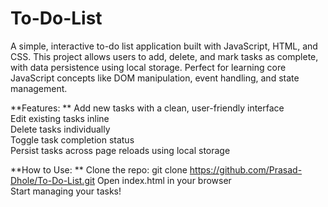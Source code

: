 # To-Do-List
A simple, interactive to-do list application built with JavaScript, HTML, and CSS. This project allows users to add, delete, and mark tasks as complete, with data persistence using local storage. Perfect for learning core JavaScript concepts like DOM manipulation, event handling, and state management.  


**Features: ** 
    Add new tasks with a clean, user-friendly interface  
    Edit existing tasks inline  
    Delete tasks individually  
    Toggle task completion status  
    Persist tasks across page reloads using local storage

**How to Use: ** 
    Clone the repo: git clone https://github.com/Prasad-Dhole/To-Do-List.git 
    Open index.html in your browser  
    Start managing your tasks!


